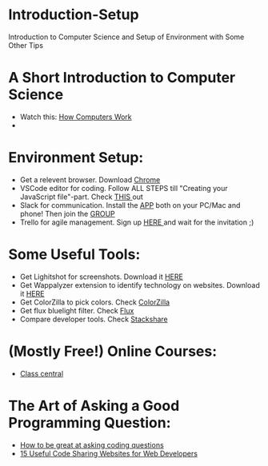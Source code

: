 # Introduction-Setup
Introduction to Computer Science and Setup of Environment with Some Other Tips

# A Short Introduction to Computer Science
<ul>
  <li>Watch this: <a href="https://www.youtube.com/playlist?list=PLzdnOPI1iJNcsRwJhvksEo1tJqjIqWbN-">How Computers Work</a></li>
  <li><a href=""></a></li>
</ul>

# Environment Setup:
<ul>
  <li>Get a relevent browser. Download <a href="https://www.google.com/chrome/">Chrome </a></li>
  <li>VSCode editor for coding. Follow ALL STEPS till "Creating your JavaScript file"-part. Check <a href="https://github.com/HackTechGO/fundamentals/tree/master/VSCodeTips">THIS </a>out</li>
  <li>Slack for communication. Install the <a href="https://slack.com/intl/en-no/downloads/">APP</a> both on your PC/Mac and phone! Then join the <a href="#">GROUP</a></li>
  <li>Trello for agile management. Sign up <a href="https://trello.com/">HERE </a>and wait for the invitation ;)</li>
</ul>

# Some Useful Tools:
<ul>
  <li>Get Lighitshot for screenshots. Download it <a href="https://app.prntscr.com/en/">HERE</a></li>
  <li>Get Wappalyzer extension to identify technology on websites. Download it <a href="https://www.wappalyzer.com/">HERE</a></li>  
  <li>Get ColorZilla to pick colors. Check <a href="https://www.colorzilla.com/chrome/">ColorZilla</a></li>
  <li>Get flux bluelight filter. Check <a href="https://justgetflux.com/">Flux</a></li>
  <li>Compare developer tools. Check <a href="https://stackshare.io/">Stackshare</a></li>
</ul>

# (Mostly Free!) Online Courses:
<ul>
  <li><a href="https://www.classcentral.com/">Class central</a></li>
</ul>

# The Art of Asking a Good Programming Question:
<ul>
  <li><a href="https://www.evernote.com/shard/s386/u/0/sh/cfd98b48-6f78-4719-b935-9a41d1912172/33435794d51037e5942b8cc551e70b85">How to be great at asking coding questions<a></li>
    <li><a href="https://www.evernote.com/shard/s386/u/0/sh/d023cdb4-8bee-4f52-b41d-a215600b17fb/0d717de69a2e7b243540e2fd7a723ba4">15 Useful Code Sharing Websites for Web Developers</a></li>
</ul>
